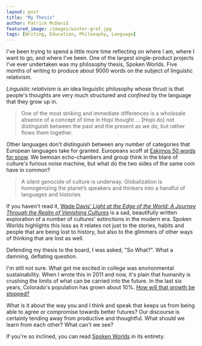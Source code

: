 ```yaml
---
layout: post
title: "My Thesis"
author: Patrick McDavid
featured_image: /images/winter-graf.jpg
tags: [Writing, Education, Philosophy, Language]
---
```


I've been trying to spend a little more time reflecting on where I am, where I want to go, and where I've been. One of the largest single-product projects I've ever undertaken was my philosophy thesis, Spoken Worlds. Five months of writing to produce about 9000 words on the subject of linguistic relativism.

*Linguistic relativism* is an idea linguistic philosophy whose thrust is that people's thoughts are very much structured and *confined* by the language that they grow up in.

> One of the most striking and immediate differences is a wholesale absence of a concept of time in Hopi thought ... [Hopi do] not distinguish between the past and the present as we do, but rather flows them together.

Other languages don't distinguish between any number of categories that European languages take for granted. Europeans scoff at [Eskimos 50 words for snow](https://www.washingtonpost.com/national/health-science/there-really-are-50-eskimo-words-for-snow/2013/01/14/e0e3f4e0-59a0-11e2-beee-6e38f5215402_story.html?noredirect=on). We bemoan echo-chambers and group think in the blare of culture's furious noise machine, but what do the two sides of the same coin have in common?

> A silent genocide of culture is underway. Globalization is homogenizing the planet’s speakers and thinkers into a handful of languages and histories

If you haven't read it, [Wade Davis' *Light at the Edge of the World: A Journey Through the Realm of Vanishing Cultures*](https://www.amazon.com/dp/B009DQG1ZK/) is a sad, beautifully written exploration of a number of cultures' extinctions in the modern era. Spoken Worlds highlights this loss as it relates not just to the stories, habits and people that are being lost to history, but also to the glimmers of other ways of thinking that are lost as well.  

Defending my thesis to the board, I was asked, "So What?". What a damning, deflating question.

I'm still not sure. What got me excited in college was environmental sustainability. When I wrote this in 2011 and now, it's plain that humanity is crushing the limits of what can be carried into the future. In the last six years, Colorado's population has grown about 10%. [How will that growth be stopped?](https://en.wikipedia.org/wiki/Human_overpopulation)

What is it about the way you and I think and speak that keeps us from being able to agree or compromise towards better futures? Our discourse is certainly tending away from productive and thoughtful. What should we learn from each other? What can't we see?

If you're so inclined, you can read [Spoken Worlds](/spoken-worlds/) in its entirety.